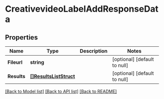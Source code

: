 # CreativevideoLabelAddResponseData

## Properties
Name | Type | Description | Notes
------------ | ------------- | ------------- | -------------
**Fileurl** | **string** |  | [optional] [default to null]
**Results** | [**[]ResultsListStruct**](results_list_struct.md) |  | [optional] [default to null]

[[Back to Model list]](../README.md#documentation-for-models) [[Back to API list]](../README.md#documentation-for-api-endpoints) [[Back to README]](../README.md)


